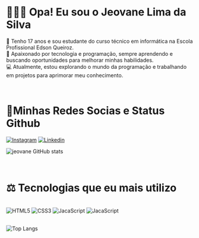 # 👨🏽‍💻​ Opa! Eu sou o Jeovane Lima da Silva

<p>👋 Tenho 17 anos e sou estudante do curso técnico em informática na Escola Profissional Edson Queiroz. <br>
🚀 Apaixonado por tecnologia e programação, sempre aprendendo e buscando oportunidades para melhorar minhas habilidades.<br>
💻 Atualmente, estou explorando o mundo da programação e trabalhando em projetos para aprimorar meu conhecimento.</p>
<br>

# 📱​Minhas Redes Socias e Status Github
[![Instagram](https://img.shields.io/badge/Instagram-E4405F?style=for-the-badge&logo=instagram&logoColor=white)](https://www.instagram.com/jeovanee.lima/)
[![Linkedin](https://img.shields.io/badge/LinkedIn-0077B5?style=for-the-badge&logo=linkedin&logoColor=white)](https://www.linkedin.com/in/jeovane-silva-936ba3292/)

![jeovane GitHub stats](https://github-readme-stats.vercel.app/api?username=JeovaneSilva&show_icons=true&theme=dracula)
<br>
<br>
<br>
# ⚖️​ Tecnologias que eu mais utilizo

<div style="display: inline_block"> <br/>
    <img text_align="center" alt= "HTML5" src="https://img.shields.io/badge/HTML5-E34F26?style=for-the-badge&logo=html5&logoColor=white" />
    <img text_align="center" alt= "CSS3" src="https://img.shields.io/badge/CSS3-1572B6?style=for-the-badge&logo=css3&logoColor=white" />
    <img text_align="center" alt= "JacaScript" src="https://img.shields.io/badge/JavaScript-F7DF1E?style=for-the-badge&logo=javascript&logoColor=black" />
     <img text_align="center" alt= "JacaScript" src="https://img.shields.io/badge/React-20232A?style=for-the-badge&logo=react&logoColor=61DAFB" />
</div> <br>

![Top Langs](https://github-readme-stats.vercel.app/api/top-langs/?username=JeovaneSilva&layout=compact)


